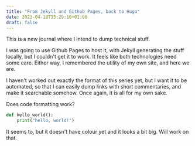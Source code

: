 ```yaml
---
title: "From Jekyll and Github Pages, back to Hugo"
date: 2023-04-18T15:29:16+01:00
draft: false
---
```


This is a new journal where I intend to dump technical stuff.

I was going to use Github Pages to host it, with Jekyll generating the stuff locally, but I couldn't get it to work. It feels like both technologies need some care. Either way, I remembered the utility of my own site, and here we are.

I haven't worked out exactly the format of this series yet, but I want it to be automated, so that I can easily dump links with short commentaries, and make it searchable somehow. Once again, it is all for my own sake.

Does code formatting work?

```python
def hello_world():
    print("hello, world!")
```

It seems to, but it doesn't have colour yet and it looks a bit big. Will work on that.
